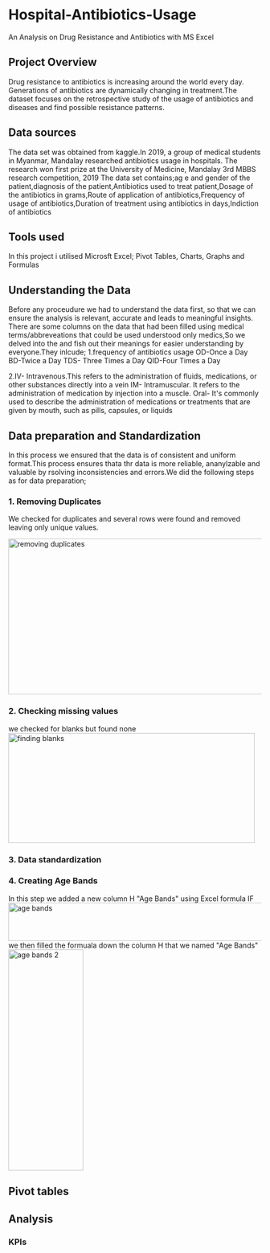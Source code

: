# Hospital-Antibiotics-Usage
 An Analysis on Drug Resistance and Antibiotics with MS Excel
## Project Overview
Drug resistance to antibiotics is increasing around the world every day. Generations of antibiotics are dynamically changing in treatment.The dataset focuses on the retrospective study of the usage of antibiotics and diseases and find possible resistance patterns.
## Data sources
The data set was obtained from kaggle.In 2019, a group of medical students in Myanmar, Mandalay researched antibiotics usage in hospitals. The research won first prize at the University of Medicine, Mandalay 3rd MBBS research competition, 2019
The data set contains;ag e and gender of the patient,diagnosis of the patient,Antibiotics used to treat patient,Dosage of the antibiotics in grams,Route of application of antibiotics,Frequency of usage of antibiotics,Duration of treatment using antibiotics in days,Indiction of antibiotics
## Tools used
In this project i utilised Microsft Excel;
Pivot Tables, Charts, Graphs and Formulas
## Understanding the Data
Before any proceudure we had to understand the data first, so that we can ensure the analysis is relevant, accurate and leads to meaningful insights. There are some columns on the data that had been filled using medical terms/abbreveations that could be used understood only medics,So we delved into the and fish out their meanings for easier understanding by everyone.They inlcude;
1.frequency of antibiotics usage
OD-Once a Day
BD-Twice a Day
TDS- Three Times a Day
QID-Four Times a Day

2.IV- Intravenous.This refers to the administration of fluids, medications, or other substances directly into a vein
IM- Intramuscular. It refers to the administration of medication by injection into a muscle. 
Oral- It's commonly used to describe the administration of medications or treatments that are given by mouth, such as pills, capsules, or liquids

## Data preparation and Standardization
In this process we ensured that the data is of consistent and uniform format.This process ensures thata thr data is more reliable, ananylzable and valuable by rsolving inconsistencies and errors.We did the following steps as for data preparation;
 ### 1. Removing Duplicates
 We checked for duplicates and several rows were found and removed leaving only unique values.
 
   <img width="1161" height="310" alt="removing duplicates" src="https://github.com/user-attachments/assets/1ed2c539-cbcc-4ac7-adaa-d06a33ce0d44" />

 ### 2. Checking missing values
 we checked for blanks but found none
   <img width="490" height="219" alt="finding blanks" src="https://github.com/user-attachments/assets/9c9a246f-edf4-469d-9697-4b46a50d986e" />

 ### 3. Data standardization
 
 ### 4. Creating Age Bands
  In this step we added a new column H "Age Bands" using Excel formula IF
  <img width="1215" height="76" alt="age bands" src="https://github.com/user-attachments/assets/2fc22b8f-87aa-4c7b-bfe6-02108a228894" /> 
we then filled the formuala down the column H that we named "Age Bands"
 <img width="149" height="440" alt="age bands 2" src="https://github.com/user-attachments/assets/76852e14-7f65-489d-9071-dbac951641a6" />

## Pivot tables
## Analysis
### KPIs


